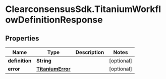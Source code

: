 # ClearconsensusSdk.TitaniumWorkflowDefinitionResponse

## Properties

Name | Type | Description | Notes
------------ | ------------- | ------------- | -------------
**definition** | **String** |  | [optional] 
**error** | [**TitaniumError**](TitaniumError.md) |  | [optional] 


